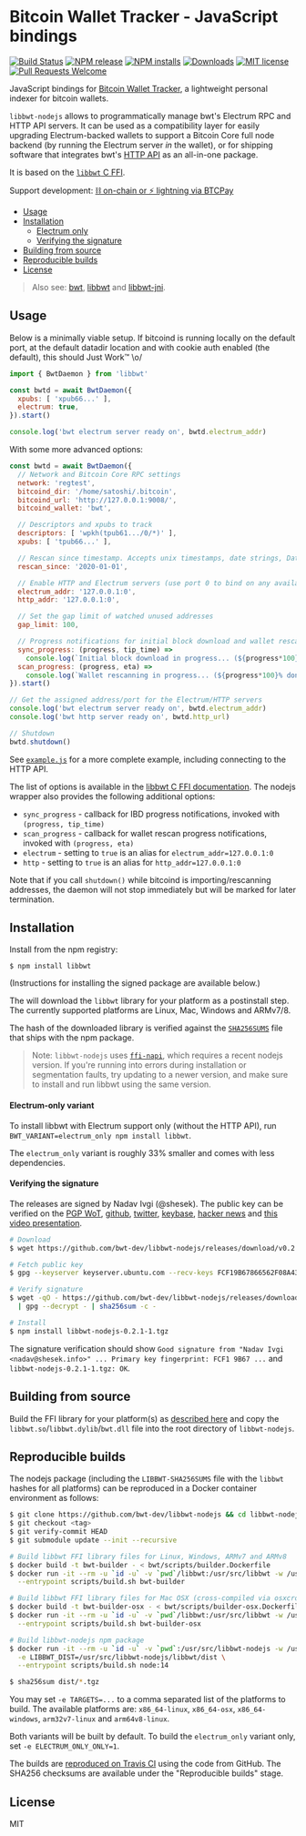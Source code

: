 # Bitcoin Wallet Tracker - JavaScript bindings

[![Build Status](https://travis-ci.org/bwt-dev/libbwt-nodejs.svg?branch=master)](https://travis-ci.org/bwt-dev/libbwt-nodejs)
[![NPM release](https://img.shields.io/npm/v/libbwt.svg)](https://www.npmjs.com/package/libbwt)
[![NPM installs](https://img.shields.io/npm/dt/libbwt?label=npm%20installs)](https://www.npmjs.com/package/libbwt)
[![Downloads](https://img.shields.io/github/downloads/bwt-dev/libbwt-nodejs/total.svg?color=blueviolet)](https://github.com/bwt-dev/libbwt-nodejs/releases)
[![MIT license](https://img.shields.io/github/license/bwt-dev/libbwt-nodejs.svg?color=yellow)](https://github.com/bwt-dev/libbwt-nodejs/blob/master/LICENSE)
[![Pull Requests Welcome](https://img.shields.io/badge/PRs-welcome-brightgreen.svg)](https://github.com/bwt-dev/bwt#developing)

JavaScript bindings for [Bitcoin Wallet Tracker](https://github.com/bwt-dev/bwt), a lightweight personal indexer for bitcoin wallets.

`libbwt-nodejs` allows to programmatically manage bwt's Electrum RPC and HTTP API servers.
It can be used as a compatibility layer for easily upgrading Electrum-backed wallets to support a
Bitcoin Core full node backend (by running the Electrum server *in* the wallet),
or for shipping software that integrates bwt's [HTTP API](https://github.com/bwt-dev/bwt#http-api)
as an all-in-one package.

It is based on the [`libbwt` C FFI](https://github.com/bwt-dev/libbwt).

Support development: [⛓️ on-chain or ⚡ lightning via BTCPay](https://btcpay.shesek.info/)

- [Usage](#usage)
- [Installation](#installation)
  - [Electrum only](#electrum-only-variant)
  - [Verifying the signature](#verifying-the-signature)
- [Building from source](#building-from-source)
- [Reproducible builds](#reproducible-builds)
- [License](#license)

> Also see: [bwt](https://github.com/bwt-dev/bwt), [libbwt](https://github.com/bwt-dev/libbwt) and [libbwt-jni](https://github.com/bwt-dev/libbwt-jni).

## Usage

Below is a minimally viable setup. If bitcoind is running locally on the default port, at the default datadir location
and with cookie auth enabled (the default), this should Just Work™ \o/

```js
import { BwtDaemon } from 'libbwt'

const bwtd = await BwtDaemon({
  xpubs: [ 'xpub66...' ],
  electrum: true,
}).start()

console.log('bwt electrum server ready on', bwtd.electrum_addr)
```

With some more advanced options:

```js
const bwtd = await BwtDaemon({
  // Network and Bitcoin Core RPC settings
  network: 'regtest',
  bitcoind_dir: '/home/satoshi/.bitcoin',
  bitcoind_url: 'http://127.0.0.1:9008/',
  bitcoind_wallet: 'bwt',

  // Descriptors and xpubs to track
  descriptors: [ 'wpkh(tpub61.../0/*)' ],
  xpubs: [ 'tpub66...' ],

  // Rescan since timestamp. Accepts unix timestamps, date strings, Date objects, or 'now' to look for new transactions only
  rescan_since: '2020-01-01',

  // Enable HTTP and Electrum servers (use port 0 to bind on any available port)
  electrum_addr: '127.0.0.1:0',
  http_addr: '127.0.0.1:0',

  // Set the gap limit of watched unused addresses
  gap_limit: 100,

  // Progress notifications for initial block download and wallet rescanning
  sync_progress: (progress, tip_time) =>
    console.log(`Initial block download in progress... (${progress*100}% done, synced up to ${tip_time})`),
  scan_progress: (progress, eta) =>
    console.log(`Wallet rescanning in progress... (${progress*100}% done, ETA ${eta} seconds)`),
}).start()

// Get the assigned address/port for the Electrum/HTTP servers
console.log('bwt electrum server ready on', bwtd.electrum_addr)
console.log('bwt http server ready on', bwtd.http_url)

// Shutdown
bwtd.shutdown()
```

See [`example.js`](example.js) for a more complete example, including connecting to the HTTP API.

The list of options is available in the [libbwt C FFI documentation](https://github.com/bwt-dev/libbwt#config-options).
The nodejs wrapper also provides the following additional options:

- `sync_progress` - callback for IBD progress notifications, invoked with `(progress, tip_time)`
- `scan_progress` - callback for wallet rescan progress notifications, invoked with `(progress, eta)`
- `electrum` - setting to `true` is an alias for `electrum_addr=127.0.0.1:0`
- `http` - setting to `true` is an alias for `http_addr=127.0.0.1:0`

Note that if you call `shutdown()` while bitcoind is importing/rescanning addresses, the daemon will
not stop immediately but will be marked for later termination.

## Installation

Install from the npm registry:

```
$ npm install libbwt
```

(Instructions for installing the signed package are available below.)

The will download the `libbwt` library for your platform as a postinstall step.
The currently supported platforms are Linux, Mac, Windows and ARMv7/8.

The hash of the downloaded library is verified against the
[`SHA256SUMS`](LIBBWT-SHA256SUMS) file that ships with the npm package.

> Note: `libbwt-nodejs` uses [`ffi-napi`](https://github.com/node-ffi-napi/node-ffi-napi), which requires
> a recent nodejs version. If you're running into errors during installation or segmentation faults,
> try updating to a newer version, and make sure to install and run libbwt using the same version.

#### Electrum-only variant

To install libbwt with Electrum support only (without the HTTP API), run `BWT_VARIANT=electrum_only npm install libbwt`.

The `electrum_only` variant is roughly 33% smaller and comes with less dependencies.

#### Verifying the signature

The releases are signed by Nadav Ivgi (@shesek).
The public key can be verified on
the [PGP WoT](http://keys.gnupg.net/pks/lookup?op=vindex&fingerprint=on&search=0x81F6104CD0F150FC),
[github](https://api.github.com/users/shesek/gpg_keys),
[twitter](https://twitter.com/shesek),
[keybase](https://keybase.io/nadav),
[hacker news](https://news.ycombinator.com/user?id=nadaviv)
and [this video presentation](https://youtu.be/SXJaN2T3M10?t=4).

```bash
# Download
$ wget https://github.com/bwt-dev/libbwt-nodejs/releases/download/v0.2.1-1/libbwt-nodejs-0.2.1-1.tgz

# Fetch public key
$ gpg --keyserver keyserver.ubuntu.com --recv-keys FCF19B67866562F08A43AAD681F6104CD0F150FC

# Verify signature
$ wget -qO - https://github.com/bwt-dev/libbwt-nodejs/releases/download/v0.2.1-1/SHA256SUMS.asc \
  | gpg --decrypt - | sha256sum -c -

# Install
$ npm install libbwt-nodejs-0.2.1-1.tgz
```

The signature verification should show `Good signature from "Nadav Ivgi <nadav@shesek.info>" ... Primary key fingerprint: FCF1 9B67 ...` and `libbwt-nodejs-0.2.1-1.tgz: OK`.

## Building from source

Build the FFI library for your platform(s) as [described here](https://github.com/bwt-dev/libbwt#building-from-source) and
copy the `libbwt.so`/`libbwt.dylib`/`bwt.dll` file into the root directory of `libbwt-nodejs`.

## Reproducible builds

The nodejs package (including the `LIBBWT-SHA256SUMS` file with the `libbwt` hashes for all platforms)
can be reproduced in a Docker container environment as follows:

```bash
$ git clone https://github.com/bwt-dev/libbwt-nodejs && cd libbwt-nodejs
$ git checkout <tag>
$ git verify-commit HEAD
$ git submodule update --init --recursive

# Build libbwt FFI library files for Linux, Windows, ARMv7 and ARMv8
$ docker build -t bwt-builder - < bwt/scripts/builder.Dockerfile
$ docker run -it --rm -u `id -u` -v `pwd`/libbwt:/usr/src/libbwt -w /usr/src/libbwt \
  --entrypoint scripts/build.sh bwt-builder

# Build libbwt FFI library files for Mac OSX (cross-compiled via osxcross)
$ docker build -t bwt-builder-osx - < bwt/scripts/builder-osx.Dockerfile
$ docker run -it --rm -u `id -u` -v `pwd`/libbwt:/usr/src/libbwt -w /usr/src/libbwt \
  --entrypoint scripts/build.sh bwt-builder-osx

# Build libbwt-nodejs npm package
$ docker run -it --rm -u `id -u` -v `pwd`:/usr/src/libbwt-nodejs -w /usr/src/libbwt-nodejs \
  -e LIBBWT_DIST=/usr/src/libbwt-nodejs/libbwt/dist \
  --entrypoint scripts/build.sh node:14

$ sha256sum dist/*.tgz
```

You may set `-e TARGETS=...` to a comma separated list of the platforms to build.
The available platforms are: `x86_64-linux`, `x86_64-osx`, `x86_64-windows`, `arm32v7-linux` and `arm64v8-linux`.

Both variants will be built by default. To build the `electrum_only` variant only, set `-e ELECTRUM_ONLY_ONLY=1`.

The builds are [reproduced on Travis CI](https://travis-ci.org/github/bwt-dev/libbwt-nodejs/branches) using the code from GitHub.
The SHA256 checksums are available under the "Reproducible builds" stage.

## License

MIT
